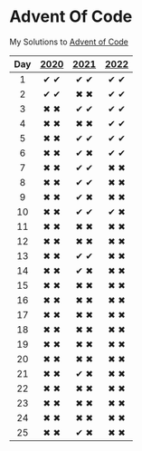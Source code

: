 # Advent Of Code
My Solutions to [Advent of Code](https://adventofcode.com/)

| Day | [2020](https://adventofcode.com/2020/day/1)  | [2021](https://adventofcode.com/2021/day/1) |[2022](https://adventofcode.com/2022/day/1) |
|:---:|:---:|:---:|:---:|
| 1   | ✔ ✔ | ✔ ✔ | ✔ ✔ | 
| 2   | ✔ ✔ | ✖ ✖ | ✔ ✔ |
| 3   | ✖ ✖ | ✔ ✔ | ✔ ✔ | 
| 4   | ✖ ✖ | ✖ ✖ | ✔ ✔ | 
| 5   | ✖ ✖ | ✔ ✔ | ✔ ✔ | 
| 6   | ✖ ✖ | ✔ ✖ | ✔ ✔ | 
| 7   | ✖ ✖ | ✔ ✔ | ✖ ✖ | 
| 8   | ✖ ✖ | ✔ ✔ | ✖ ✖ | 
| 9   | ✖ ✖ | ✔ ✖ | ✖ ✖ | 
| 10  | ✖ ✖ | ✔ ✔ | ✔ ✖ | 
| 11  | ✖ ✖ | ✖ ✖ | ✖ ✖ | 
| 12  | ✖ ✖ | ✖ ✖ | ✖ ✖ | 
| 13  | ✖ ✖ | ✔ ✔ | ✖ ✖ | 
| 14  | ✖ ✖ | ✔ ✖ | ✖ ✖ | 
| 15  | ✖ ✖ | ✖ ✖ | ✖ ✖ | 
| 16  | ✖ ✖ | ✖ ✖ | ✖ ✖ | 
| 17  | ✖ ✖ | ✖ ✖ | ✖ ✖ | 
| 18  | ✖ ✖ | ✖ ✖ | ✖ ✖ | 
| 19  | ✖ ✖ | ✖ ✖ | ✖ ✖ | 
| 20  | ✖ ✖ | ✖ ✖ | ✖ ✖ | 
| 21  | ✖ ✖ | ✔ ✖ | ✖ ✖ | 
| 22  | ✖ ✖ | ✖ ✖ | ✖ ✖ | 
| 23  | ✖ ✖ | ✖ ✖ | ✖ ✖ | 
| 24  | ✖ ✖ | ✖ ✖ | ✖ ✖ | 
| 25  | ✖ ✖ | ✔ ✖ | ✖ ✖ | 